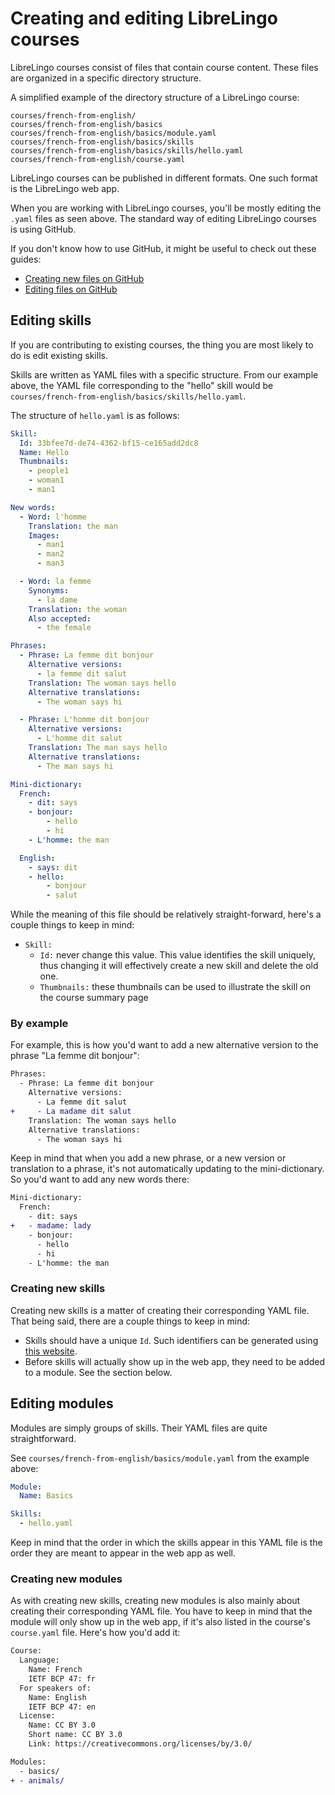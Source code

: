 # Creating and editing LibreLingo courses

LibreLingo courses consist of files that contain course content. These files
are organized in a specific directory structure.

A simplified example of the directory structure of a LibreLingo course:

```
courses/french-from-english/
courses/french-from-english/basics
courses/french-from-english/basics/module.yaml
courses/french-from-english/basics/skills
courses/french-from-english/basics/skills/hello.yaml
courses/french-from-english/course.yaml
```

LibreLingo courses can be published in different formats. One such format is
the LibreLingo web app.

When you are working with LibreLingo courses, you'll be mostly editing the
`.yaml` files as seen above. The standard way of editing LibreLingo courses is
using GitHub.

If you don't know how to use GitHub, it might be useful to check out these
guides:

- [Creating new files on GitHub](https://docs.github.com/en/github/managing-files-in-a-repository/creating-new-files)
- [Editing files on GitHub](https://docs.github.com/en/github/managing-files-in-a-repository/editing-files-in-another-users-repository)

## Editing skills

If you are contributing to existing courses, the thing you are most likely
to do is edit existing skills.

Skills are written as YAML files with a specific structure. From our example
above, the YAML file corresponding to the "hello" skill would be
`courses/french-from-english/basics/skills/hello.yaml`.

The structure of `hello.yaml` is as follows:

```yaml
Skill:
  Id: 33bfee7d-de74-4362-bf15-ce165add2dc8
  Name: Hello
  Thumbnails:
    - people1
    - woman1
    - man1

New words:
  - Word: l'homme
    Translation: the man
    Images:
      - man1
      - man2
      - man3

  - Word: la femme
    Synonyms:
      - la dame
    Translation: the woman
    Also accepted:
      - the female

Phrases:
  - Phrase: La femme dit bonjour
    Alternative versions:
      - la femme dit salut
    Translation: The woman says hello
    Alternative translations:
      - The woman says hi

  - Phrase: L'homme dit bonjour
    Alternative versions:
      - L'homme dit salut
    Translation: The man says hello
    Alternative translations:
      - The man says hi

Mini-dictionary:
  French:
    - dit: says
    - bonjour:
        - hello
        - hi
    - L'homme: the man

  English:
    - says: dit
    - hello:
        - bonjour
        - salut
```

While the meaning of this file should be relatively straight-forward, here's
a couple things to keep in mind:

- `Skill:`
  - `Id:` never change this value. This value identifies the skill uniquely, thus changing it will effectively create a new skill and delete the old one.
  - `Thumbnails:` these thumbnails can be used to illustrate the skill on the course summary page

### By example

For example, this is how you'd want to add a new alternative version to the
phrase "La femme dit bonjour":

```diff
Phrases:
  - Phrase: La femme dit bonjour
    Alternative versions:
      - La femme dit salut
+     - La madame dit salut
    Translation: The woman says hello
    Alternative translations:
      - The woman says hi
```

Keep in mind that when you add a new phrase, or a new version or translation
to a phrase, it's not automatically updating to the mini-dictionary. So you'd
want to add any new words there:

```diff
Mini-dictionary:
  French:
    - dit: says
+   - madame: lady
    - bonjour:
      - hello
      - hi
    - L'homme: the man
```

### Creating new skills

Creating new skills is a matter of creating their corresponding YAML file.
That being said, there are a couple things to keep in mind:

- Skills should have a unique `Id`. Such identifiers can be generated using
  [this website](https://www.uuidgenerator.net/version4).
- Before skills will actually show up in the web app, they need to be added to
  a module. See the section below.

## Editing modules

Modules are simply groups of skills. Their YAML files are quite straightforward.

See `courses/french-from-english/basics/module.yaml` from the example above:

```yaml
Module:
  Name: Basics

Skills:
  - hello.yaml
```

Keep in mind that the order in which the skills appear in this YAML file is
the order they are meant to appear in the web app as well.

### Creating new modules

As with creating new skills, creating new modules is also mainly about creating
their corresponding YAML file. You have to keep in mind that the module will
only show up in the web app, if it's also listed in the course's
`course.yaml` file. Here's how you'd add it:

```diff
Course:
  Language:
    Name: French
    IETF BCP 47: fr
  For speakers of:
    Name: English
    IETF BCP 47: en
  License:
    Name: CC BY 3.0
    Short name: CC BY 3.0
    Link: https://creativecommons.org/licenses/by/3.0/

Modules:
  - basics/
+ - animals/
```
